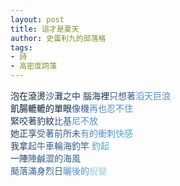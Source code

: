 ```yaml
---
layout: post
title: 這才是夏天
author: 史蛋利九的部落格
tags:
- 詩
- 高密度詞藻
---
```


<span style="font-size:100%;"><span style="color: rgb(15, 36, 62);">泡在滾燙<span style="color: rgb(36, 64, 97);">沙灘之中  腦海<span style="color: rgb(23, 54, 93);">裡<span style="color: rgb(54, 96, 146);">只想著<span style="color: rgb(84, 141, 212);">滔天巨浪</span></span></span></span></span><br /><span style="color: rgb(15, 36, 62);">飢腸轆轆的單眼<span style="color: rgb(54, 96, 146);">像機<span style="color: rgb(84, 141, 212);">再也忍不住</span></span></span><br /><span style="color: rgb(36, 64, 97);">緊咬著豹<span style="color: rgb(23, 54, 93);">紋<span style="color: rgb(54, 96, 146);">比基<span style="color: rgb(84, 141, 212);">尼不放</span></span></span></span><br /><span style="color: rgb(36, 64, 97);">她正享<span style="color: rgb(23, 54, 93);"><span style="color: rgb(54, 96, 146);">受著前所未<span style="color: rgb(84, 141, 212);">有的</span></span><span style="color: rgb(84, 141, 212);">衝刺<span style="color: rgb(75, 172, 198);">快感</span></span></span></span><br /><span style="color: rgb(36, 64, 97);">我拿<span style="color: rgb(54, 96, 146);">起牛車輪海釣竿    <span style="color: rgb(75, 172, 198);">釣起</span></span></span><br /><span style="color: rgb(36, 64, 97);">一陣<span style="color: rgb(54, 96, 146);">陣鹹澀的海風</span></span><br /><span style="color: rgb(36, 64, 97);"><span style="color: rgb(54, 96, 146);">颳落滿身烈日<span style="color: rgb(84, 141, 212);">曬後的<span style="color: rgb(146, 205, 220);">蛻</span></span></span><span style="color: rgb(146, 205, 220);">變</span></span></span>
